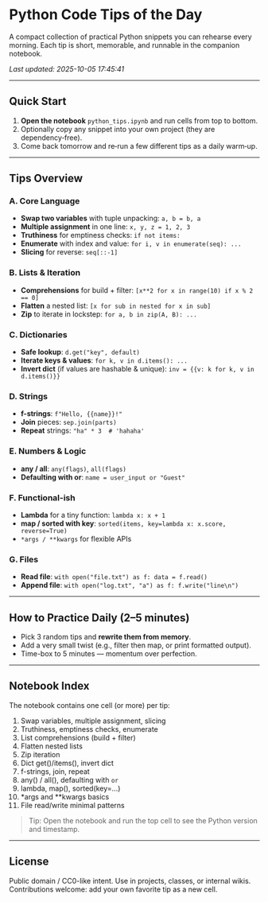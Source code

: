 # Python Code Tips of the Day

A compact collection of practical Python snippets you can rehearse every morning.
Each tip is short, memorable, and runnable in the companion notebook.

_Last updated: 2025-10-05 17:45:41_

------

## Quick Start

1. **Open the notebook** `python_tips.ipynb` and run cells from top to bottom.
2. Optionally copy any snippet into your own project (they are dependency‑free).
3. Come back tomorrow and re‑run a few different tips as a daily warm‑up.

---

## Tips Overview

### A. Core Language
- **Swap two variables** with tuple unpacking: `a, b = b, a`
- **Multiple assignment** in one line: `x, y, z = 1, 2, 3`
- **Truthiness** for emptiness checks: `if not items:`
- **Enumerate** with index and value: `for i, v in enumerate(seq): ...`
- **Slicing** for reverse: `seq[::-1]`

### B. Lists & Iteration
- **Comprehensions** for build + filter: `[x**2 for x in range(10) if x % 2 == 0]`
- **Flatten** a nested list: `[x for sub in nested for x in sub]`
- **Zip** to iterate in lockstep: `for a, b in zip(A, B): ...`

### C. Dictionaries
- **Safe lookup**: `d.get("key", default)`
- **Iterate keys & values**: `for k, v in d.items(): ...`
- **Invert dict** (if values are hashable & unique): `inv = {{v: k for k, v in d.items()}}`

### D. Strings
- **f-strings**: `f"Hello, {{name}}!"`
- **Join** pieces: `sep.join(parts)`
- **Repeat** strings: `"ha" * 3  # 'hahaha'`

### E. Numbers & Logic
- **any / all**: `any(flags)`, `all(flags)`
- **Defaulting with or**: `name = user_input or "Guest"`

### F. Functional-ish
- **Lambda** for a tiny function: `lambda x: x + 1`
- **map / sorted with key**: `sorted(items, key=lambda x: x.score, reverse=True)`
- `*args / **kwargs` for flexible APIs

### G. Files
- **Read file**: `with open("file.txt") as f: data = f.read()`
- **Append file**: `with open("log.txt", "a") as f: f.write("line\n")`

---

## How to Practice Daily (2–5 minutes)

- Pick 3 random tips and **rewrite them from memory**.
- Add a very small twist (e.g., filter then map, or print formatted output).
- Time-box to 5 minutes — momentum over perfection.

---

## Notebook Index

The notebook contains one cell (or more) per tip:

1. Swap variables, multiple assignment, slicing
2. Truthiness, emptiness checks, enumerate
3. List comprehensions (build + filter)
4. Flatten nested lists
5. Zip iteration
6. Dict get()/items(), invert dict
7. f-strings, join, repeat
8. any() / all(), defaulting with `or`
9. lambda, map(), sorted(key=...)
10. *args and **kwargs basics
11. File read/write minimal patterns

> Tip: Open the notebook and run the top cell to see the Python version and timestamp.

---

## License

Public domain / CC0-like intent. Use in projects, classes, or internal wikis.
Contributions welcome: add your own favorite tip as a new cell.
